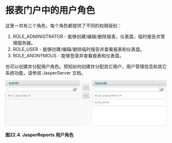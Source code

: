 # 报表门户中的用户角色
这里一共有三个角色，每个角色都提供了不同的权限级别：
1. ROLE_ADMINISTRATOR - 能够创建/编辑/删除报表，仪表盘，临时报告并管理服务器。
2. ROLE_USER - 能够创建/编辑/删除临时报告并查看报表和仪表盘。
3. ROLE_ANONYMOUS - 能够登录并查看报表和仪表盘。

也可以创建并分配用户角色。预知如何创建并分配其它用户，用户管理信息和其它系统功能，请参阅 JasperServer 文档。

![user roles](../images/EayunOS_userRoles.png)

**图22.4. JasperReports 用户角色**

